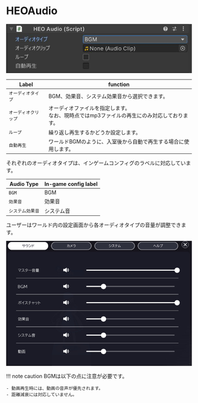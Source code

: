 # HEOAudio
![HEOAudio_1](img/HEOAudio_1_jp.jpg)

|  Label |  function  |
| ----   | ---- |
| `オーディオタイプ` | BGM、効果音、システム効果音から選択できます。 |
| `オーディオクリップ` | オーディオファイルを指定します。<br>なお、現時点ではmp3ファイルの再生にのみ対応しております。 |
| `ループ` | 繰り返し再生するかどうか設定します。 |
| `自動再生` | ワールドBGMのように、入室後から自動で再生する場合に使用します。 |

それぞれのオーディオタイプは、インゲームコンフィグのラベルに対応しています。

|  Audio Type |  In-game config label  |
| ----   | ---- |
| `BGM` | BGM |
| `効果音` | 効果音 |
| `システム効果音` | システム音 |

ユーザーはワールド内の設定画面から各オーディオタイプの音量が調整できます。

![HEOAudio_2](img/HEOAudio_2_jp.jpg)

!!! note caution
    BGMは以下の点に注意が必要です。

    - 動画再生時には、動画の音声が優先されます。
    - 距離減衰には対応していません。